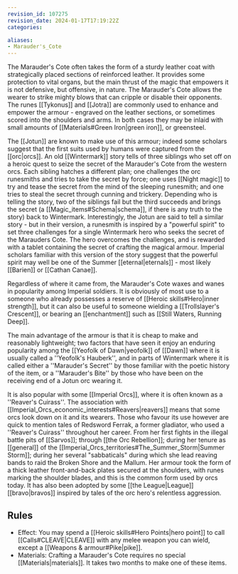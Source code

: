 ```yaml
---
revision_id: 107275
revision_date: 2024-01-17T17:19:22Z
categories:

aliases:
- Marauder's_Cote
---
```



The Marauder's Cote often takes the form of a sturdy leather coat with strategically placed sections of reinforced leather. It provides some protection to vital organs, but the main thrust of the magic that empowers it is not defensive, but offensive, in nature. The Marauder's Cote allows the wearer to strike mighty blows that can cripple or disable their opponents. The runes [[Tykonus]] and [[Jotra]] are commonly used to enhance and empower the armour - engraved on the leather sections, or sometimes scored into the shoulders and arms. In both cases they may be inlaid with small amounts of [[Materials#Green Iron|green iron]], or greensteel.

The [[Jotun]] are known to make use of this armour; indeed some scholars suggest that the first suits used by humans were captured from the [[orc|orcs]]. An old [[Wintermark]] story tells of three siblings who set off on a heroic quest to seize the secret of the Marauder's Cote from the western orcs. Each sibling hatches a different plan; one challenges the orc runesmiths and tries to take the secret by force; one uses [[Night magic]] to try and tease the secret from the mind of the sleeping runesmith; and one tries to steal the secret through cunning and trickery. Depending who is telling the story, two of the siblings fail but the third succeeds and brings the secret (a [[Magic_items#Schema|schema]], if there is any truth to the story) back to Wintermark. Interestingly, the Jotun are said to tell a similar story - but in their version, a runesmith is inspired by a "powerful spirit" to set three challenges for a single Wintermark hero who seeks the secret of the Marauders Cote. The hero overcomes the challenges, and is rewarded with a tablet containing the secret of crafting the magical armour. Imperial scholars familiar with this version of the story suggest that the powerful spirit may well be one of the Summer [[eternal|eternals]] - most likely [[Barien]] or [[Cathan Canae]].

Regardless of where it came from, the Marauder's Cote waxes and wanes in popularity among Imperial soldiers. It is obviously of most use to a someone who already possesses a reserve of [[Heroic skills#Hero|inner strength]], but it can also be useful to someone wielding a [[Trollslayer's Crescent]], or bearing an [[enchantment]] such as [[Still Waters, Running Deep]]. 

The main advantage of the armour is that it is cheap to make and reasonably lightweight; two factors that have seen it enjoy an enduring popularity among the [[Yeofolk of Dawn|yeofolk]] of [[Dawn]] where it is usually called a ''Yeofolk's Hauberk'', and in parts of Wintermark where it is called either a ''Marauder's Secret'' by those familiar with the poetic history of the item, or a ''Marauder's Bite'' by those who have been on the receiving end of a Jotun orc wearing it.

It is also popular with some [[Imperial Orcs]], where it is often known as a ''Reaver's Cuirass''. The association with [[Imperial_Orcs_economic_interests#Reavers|reavers]] means that some orcs look down on it and its wearers. Those who favour its use however are quick to mention tales of Redsword Ferrak, a former gladiator, who used a ''Reaver's Cuirass'' throughout her career. From her first fights in the illegal battle pits of [[Sarvos]]; through [[the Orc Rebellion]]; during her tenure as [[general]] of the [[Imperial_Orcs_territories#The_Summer_Storm|Summer Storm]]; during her several "sabbaticals" during which she lead reaving bands to raid the Broken Shore and the Mallum. Her armour took the form of a thick leather front-and-back plates secured at the shoulders, with runes marking the shoulder blades, and this is the common form used by orcs today. It has also been adopted by some [[the League|League]] [[bravo|bravos]] inspired by tales of the orc hero's relentless aggression.
## Rules

* Effect: You may spend a [[Heroic skills#Hero Points|hero point]] to call [[Calls#CLEAVE|CLEAVE]] with any melee weapon you can wield, except a [[Weapons & armour#Pike|pike]].
* Materials: Crafting a Marauder's Cote requires no special [[Materials|materials]]. It takes two months to make one of these items.